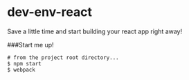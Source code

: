 # dev-env-react
Save a little time and start building your react app right away!

###Start me up!
```
# from the project root directory...
$ npm start
$ webpack
```
